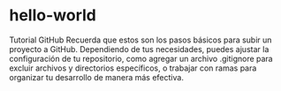 # hello-world
Tutorial GitHub
Recuerda que estos son los pasos básicos para subir un proyecto a GitHub. Dependiendo de tus necesidades, puedes ajustar la configuración de tu repositorio, como agregar un archivo .gitignore para excluir archivos y directorios específicos, o trabajar con ramas para organizar tu desarrollo de manera más efectiva.
